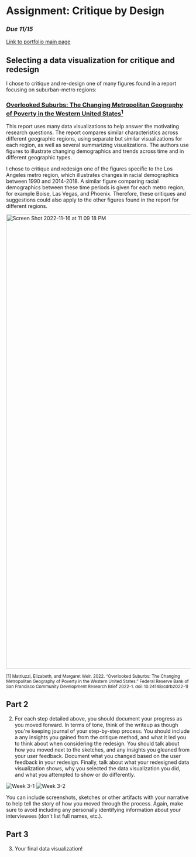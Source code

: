 # Assignment: Critique by Design
### *Due 11/15*
[Link to portfolio main page](/README.md)

## Selecting a data visualization for critique and redesign

I chose to critique and re-design one of many figures found in a report focusing on suburban-metro regions:
### [Overlooked Suburbs: The Changing Metropolitan Geography of Poverty in the Western United States<sup>1</sup>](https://www.frbsf.org/community-development/publications/community-development-research-briefs/2022/january/overlooked-suburbs-changing-metropolitan-geography-of-poverty-western-us/)

This report uses many data visualizations to help answer the motivating research questions. The report compares similar characteristics across different geographic regions, using separate but similar visualizations for each region, as well as several summarizing visualizations. The authors use figures to illustrate changing demographics and trends across time and in different geographic types. 

I chose to critique and redesign one of the figures specific to the Los Angeles metro region, which illustrates changes in racial demographics between 1990 and 2014-2018. A similar figure comparing racial demographics between these time periods is given for each metro region, for example Boise, Las Vegas, and Phoenix. Therefore, these critiques and suggestions could also apply to the other figures found in the report for different regions. 

<img width="1241" alt="Screen Shot 2022-11-16 at 11 09 18 PM" src="https://user-images.githubusercontent.com/117120584/202353774-3bbaf65e-ff22-4952-b17b-239601834737.png">

<sub> [1] Mattiuzzi, Elizabeth, and Margaret Weir. 2022. “Overlooked Suburbs: The Changing Metropolitan Geography of Poverty in the Western United States.” Federal Reserve Bank of San Francisco Community Development Research Brief 2022-1. doi: 10.24148/cdrb2022-1)</sub>

## Part 2
2. For each step detailed above, you should document your progress as you moved forward.  In terms of tone, think of the writeup as though you're keeping journal of your step-by-step process.   You should include a any insights you gained from the critique method, and what it led you to think about when considering the redesign.  You should talk about how you moved next to the sketches, and any insights you gleaned from your user feedback.  Document what you changed based on the user feedback in your redesign.  Finally, talk about what your redesigned data visualization shows, why you selected the data visualization you did, and what you attempted to show or do differently. 


![Week 3-1](https://user-images.githubusercontent.com/117120584/202338332-aa1cc17c-22be-4f32-9b30-db1ba73cbdbb.jpg)
![Week 3-2](https://user-images.githubusercontent.com/117120584/202338731-6c830929-31bc-4fc0-a1b7-96a123e1f320.jpg)




You can include screenshots, sketches or other artifacts with your narrative to help tell the story of how you moved through the process.  Again, make sure to avoid including any personally identifying information about your interviewees (don't list full names, etc.). 

## Part 3
3.  Your final data visualization!
<div class="flourish-embed flourish-chart" data-src="visualisation/11849793"><script src="https://public.flourish.studio/resources/embed.js"></script></div>
